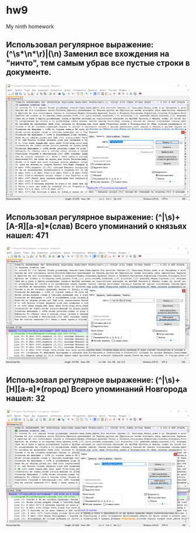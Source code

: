 # hw9
My ninth homework
## Использовал регулярное выражение: (^\s*\n*\r)|(\n) Заменил все вхождения на "ничто", тем самым убрав все пустые строки в документе.
![](https://github.com/VladRudenok/hw9/blob/master/%D0%AD%D1%82%D0%B0%D0%BF1.PNG?raw=true)
## Использовал регулярное выражение: (^|\s)+[А-Я][а-я]*(слав) Всего упоминаний о князьях нашел: 471
![](https://github.com/VladRudenok/hw9/blob/master/%D0%AD%D1%82%D0%B0%D0%BF2.PNG?raw=true)
## Использовал регулярное выражение: (^|\s)+[Н][а-я]*(город) Всего упоминаний Новгорода нашел: 32
![](https://github.com/VladRudenok/hw9/blob/master/%D0%AD%D1%82%D0%B0%D0%BF3.PNG?raw=true)
